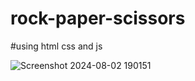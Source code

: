 ﻿# rock-paper-scissors
#using 
html css and js 

![Screenshot 2024-08-02 190151](https://github.com/user-attachments/assets/4aaa1ac7-f38f-41fa-8593-98ef3059f8cb)

